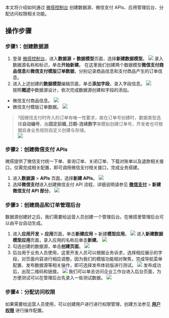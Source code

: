 本文将介绍如何通过 [微搭控制台](https://console.cloud.tencent.com/lowcode) 创建数据源、微信支付 APIs、应用管理后台、分配访问权限相关功能。

## 操作步骤
### 步骤1：创建数据源
1. 登录 [微搭控制台](https://console.cloud.tencent.com/lowcode)，进入**数据源** > **数据模型**页面，选择**新建数据模型**。
![](https://qcloudimg.tencent-cloud.cn/raw/5af609805385e002d2a847848b3cb2cb.png)
录入数据源名称和标识，单击**开始新建**。
在这里我们创建两个数据模型**微信支付商品信息**和**微信支付模版订单数据**，分别记录商品信息和支付商品产生的订单信息。
2. 进入上述创建的**数据模型**编辑页面，单击**添加字段**，录入字段信息。
![](https://qcloudimg.tencent-cloud.cn/raw/c9da9313d9958e36a63e9582181035ec.png)  
按照**概述**中数据源设计，依次完成数据源创建和字段的添加。
 - 微信支付商品信息。
![](https://qcloudimg.tencent-cloud.cn/raw/dffd6bed435c6522b313a19d1cf2c902.png)
 - 微信支付模版订单数据。
![](https://qcloudimg.tencent-cloud.cn/raw/a2b2f17b32ab7a7a0eced10d19888607.png)
>?因微信支付时传入的订单有唯一性要求，故在订单号创建时，数据类型选择**自动编号**，由**固定前缀_日期-连续数字**来模拟创建订单号，开发者也可根据自身业务规则自定义创建与存储。</br>
![](https://qcloudimg.tencent-cloud.cn/raw/cd23c41bf0280de4a5cff1a897995a7e.png)

### 步骤2：创建微信支付 APIs
微搭提供了微信支付统一下单、查询订单、关闭订单、下载对账单以及退款相关接口，仅需完成相关配置，即可调用微信支付相关接口，完成业务搭建。
1. 进入**数据源** > **APIs** 页面，选择**新建 APIs**。
![](https://qcloudimg.tencent-cloud.cn/raw/262ec2dfcb9a86e44667e7355ee3e014.png)
2. 选择**微信支付**进入创建微信支付 API 流程，详细说明请参见 [**微信支付**](https://cloud.tencent.com/document/product/1301/76292) > **新建微信支付 API 部分**。
![](https://qcloudimg.tencent-cloud.cn/raw/bbcc8053be8562b3b3eed458e46611e5.png)

### 步骤3：创建商品和订单管理后台
数据源创建好之后，我们需要给运营人员创建一个管理后台。在微搭里管理后台可以由平台自动生成。
1. 进入**应用开发** > **应用**页面，单击**新建应用** > 新建**模型应用**。
![](https://qcloudimg.tencent-cloud.cn/raw/dfc09cfed0b5bb07abca1d905fc81e58.png)
进入**新建数据模型应用**页面，录入应用的名称后单击**新建**。
![](https://qcloudimg.tencent-cloud.cn/raw/1d3b5795aee81c8ea6bd462f8d499004.png)
2. 勾选创建的数据源，单击**创建页面**。
![](https://qcloudimg.tencent-cloud.cn/raw/d33dd7432d437539a9a8ddf8ed6ddef3.png)
3. 后台用于业务人员使用，这里开发人员可以根据业务诉求，选择相应展示的字段，对页面内容进行相应调整。因为我们的模版功能相对聚焦，完成导航菜单配置、发布数据源等相关操作，即可选择发布体验版进行测试。
![](https://qcloudimg.tencent-cloud.cn/raw/9433757271d3117e827560413ca80502.png)
发布成功后，出现二维码和链接。
![](https://qcloudimg.tencent-cloud.cn/raw/23ec17647478e08f9a4b26e729d6819d.png)
我们可以单击访问企业工作台进入后台页面，为方便测试可以在管理后台先录入一些测试数据。
![](https://qcloudimg.tencent-cloud.cn/raw/859e8fd4ec5252632360f8ade5ecfdac.png)

### 步骤4：分配访问权限
如果需要给运营人员使用，可以创建用户进行进行权限管理，创建方法参见 [**用户权限**](https://cloud.tencent.com/document/product/1301/67238) 进行操作配置。
